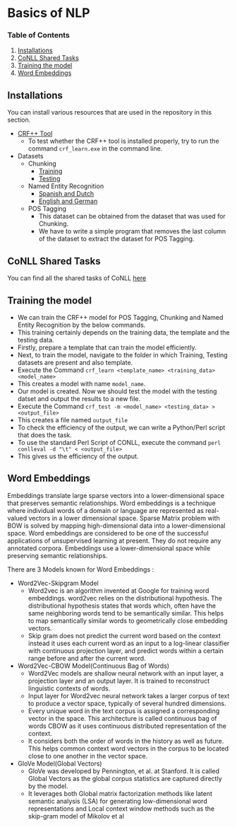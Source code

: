 # Basics of NLP
### Table of Contents
1. [Installations](#installations)
2. [CoNLL Shared Tasks](#conll)
3. [Training the model](#model)
4. [Word Embeddings](#embeddings)

## <a name="installations"></a> Installations

You can install various resources that are used in the repository in this section.

- [CRF++ Tool](https://taku910.github.io/crfpp/#download)
    - To test whether the CRF++ tool is installed properly, try to run the command `crf_learn.exe` in the command line.
- Datasets
    - Chunking
        - [Training](https://www.clips.uantwerpen.be/conll2000/chunking/train.txt.gz)
        - [Testing](https://www.clips.uantwerpen.be/conll2000/chunking/test.txt.gz)
    - Named Entity Recognition
        - [Spanish and Dutch](https://www.clips.uantwerpen.be/conll2002/ner/data/)
        - [English and German](https://www.clips.uantwerpen.be/conll2003/ner.tgz)
    - POS Tagging
        - This dataset can be obtained from the dataset that was used for Chunking.
        - We have to write a simple program that removes the last column of the dataset to extract the dataset for POS Tagging.



## <a name="conll"></a> CoNLL Shared Tasks
You can find all the shared tasks of CoNLL [here](https://www.conll.org/previous-tasks)

## <a name="model"></a> Training the model

- We can train the CRF++ model for POS Tagging, Chunking and Named Entity Recognition by the below commands.
- This training certainly depends on the training data, the template and the testing data.
- Firstly, prepare a template that can train the model efficiently.
- Next, to train the model, navigate to the folder in which Training, Testing datasets are present and also template.
- Execute the Command ``` crf_learn <template_name> <training_data> <model_name> ```
- This creates a model with name `model_name`. 
- Our model is created. Now we should test the model with the testing datset and output the results to a new file.
- Execute the Command ``` crf_test -m <model_name> <testing_data> > <output_file> ```
- This creates a file named `output_file`
- To check the efficiency of the output, we can write a Python/Perl script that does the task.
- To use the standard Perl Script of CONLL, execute the command ``` perl conlleval -d "\t" < <output_file> ```
- This gives us the efficiency of the output.


## <a name="embeddings"></a> Word Embeddings

Embeddings translate large sparse vectors into a lower-dimensional space that preserves semantic relationships.
Word embeddings is a technique where individual words of a domain or language are represented as real-valued vectors in a lower dimensional space.
Sparse Matrix problem with BOW is solved by mapping high-dimensional data into a lower-dimensional space. Word embeddings are considered to be one of the successful applications of unsupervised learning at present. They do not require any annotated corpora. Embeddings use a lower-dimensional space while preserving semantic relationships.

There are 3 Models known for Word Embeddings :
 - Word2Vec-Skipgram Model
    - Word2vec is an algorithm invented at Google for training word embeddings. word2vec relies on the distributional hypothesis. The distributional hypothesis states that words which, often have the same neighboring words tend to be semantically similar. This helps to map semantically similar words to geometrically close embedding vectors.
    - Skip gram does not predict the current word based on the context instead it uses each current word as an input to a log-linear classifier with continuous projection layer, and predict words within a certain range before and after the current word.
 - Word2Vec-CBOW Model(Continuous Bag of Words)
    - Word2Vec models are shallow neural network with an input layer, a projection layer and an output layer. It is trained to reconstruct linguistic contexts of words. 
    - Input layer for Word2vec neural network takes a larger corpus of text to produce a vector space, typically of several hundred dimensions. 
    - Every unique word in the text corpus is assigned a corresponding vector in the space. This architecture is called continuous bag of words CBOW as it uses continuous distributed representation of the context. 
    -  It considers both the order of words in the history as well as future. This helps common context word vectors in the corpus to be located close to one another in the vector space.
 - GloVe Model(Global Vectors)
    - GloVe was developed by Pennington, et al. at Stanford. It is called Global Vectors as the global corpus statistics are captured directly by the model.
    - It leverages both Global matrix factorization methods like latent semantic analysis (LSA) for generating low-dimensional word representations and Local context window methods such as the skip-gram model of Mikolov et al



